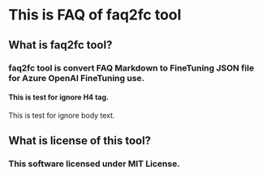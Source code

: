 # This is FAQ of faq2fc tool

## What is faq2fc tool?

### faq2fc tool is convert FAQ Markdown to FineTuning JSON file for Azure OpenAI FineTuning use.

#### This is test for ignore H4 tag.

This is test for ignore body text.

## What is license of this tool?

### This software licensed under MIT License.
